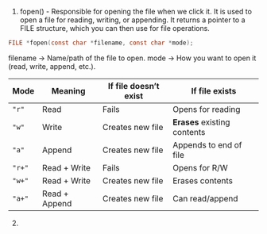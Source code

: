 
1. fopen() - Responsible for opening the file when we click it. It is used to open a file for reading, writing, or appending. It returns a pointer to a FILE structure, which you can then use for file operations.

```c
FILE *fopen(const char *filename, const char *mode);
```

filename → Name/path of the file to open.
mode → How you want to open it (read, write, append, etc.).

| Mode   | Meaning       | If file doesn’t exist | If file exists               |
| ------ | ------------- | --------------------- | ---------------------------- |
| `"r"`  | Read          | Fails                 | Opens for reading            |
| `"w"`  | Write         | Creates new file      | **Erases** existing contents |
| `"a"`  | Append        | Creates new file      | Appends to end of file       |
| `"r+"` | Read + Write  | Fails                 | Opens for R/W                |
| `"w+"` | Read + Write  | Creates new file      | Erases contents              |
| `"a+"` | Read + Append | Creates new file      | Can read/append              |

2. 

